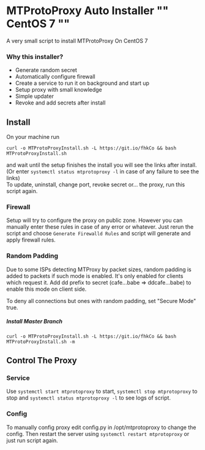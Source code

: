 # MTProtoProxy Auto Installer "" CentOS 7 ""
A very small script to install MTProtoProxy On CentOS 7
### Why this installer?
* Generate random secret
* Automatically configure firewall
* Create a service to run it on background and start up
* Setup proxy with small knowledge
* Simple updater
* Revoke and add secrets after install
## Install
On your machine run
```
curl -o MTProtoProxyInstall.sh -L https://git.io/fhkCo && bash MTProtoProxyInstall.sh
```
and wait until the setup finishes the install you will see the links after install. (Or enter `systemctl status mtprotoproxy -l` in case of any failure to see the links) <br />
To update, uninstall, change port, revoke secret or... the proxy, run this script again. <br />
### Firewall
Setup will try to configure the proxy on public zone. However you can manually enter these rules in case of any error or whatever. Just rerun the script and choose `Generate Firewalld Rules` and script will generate and apply firewall rules.
### Random Padding
Due to some ISPs detecting MTProxy by packet sizes, random padding is added to packets if such mode is enabled.
It's only enabled for clients which request it.
Add dd prefix to secret (cafe...babe => ddcafe...babe) to enable this mode on client side.

To deny all connections but ones with random padding, set "Secure Mode" true.
##### Install Master Branch
```
curl -o MTProtoProxyInstall.sh -L https://git.io/fhkCo && bash MTProtoProxyInstall.sh -m
```
## Control The Proxy
### Service
Use `systemctl start mtprotoproxy` to start, `systemctl stop mtprotoproxy` to stop and `systemctl status mtprotoproxy -l` to see logs of script.
### Config
To manually config proxy edit config.py in /opt/mtprotoproxy to change the config. Then restart the server using `systemctl restart mtprotoproxy` or just run script again.
